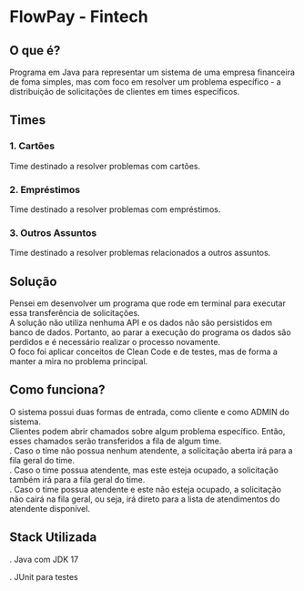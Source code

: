 <h1>FlowPay - Fintech</h1>
<h2>O que é?</h2>
<p>
    Programa em Java para representar um sistema de uma empresa financeira de foma simples, 
    mas com foco em resolver um problema específico - a distribuição de solicitações de clientes em times específicos.
</p>
<h2>Times</h2>
<h3>1. Cartões</h3>
<p>Time destinado a resolver problemas com cartões.</p>
<h3>2. Empréstimos</h3>
<p>Time destinado a resolver problemas com empréstimos.</p>
<h3>3. Outros Assuntos</h3>
<p>Time destinado a resolver problemas relacionados a outros assuntos.</p>
<h2>Solução</h2>
<p>
    Pensei em desenvolver um programa que rode em terminal para executar essa transferência de solicitações.
    <br>
    A solução não utiliza nenhuma API e os dados não são persistidos em banco de dados.
    Portanto, ao parar a execução do programa os dados são perdidos e é necessário realizar o processo novamente.
    <br>
    O foco foi aplicar conceitos de Clean Code e de testes, mas de forma a manter a mira no problema principal.
</p>
<h2>Como funciona?</h2>
<p>
    O sistema possui duas formas de entrada, como cliente e como ADMIN do sistema.
    <br />
    Clientes podem abrir chamados sobre algum problema específico. Então, esses chamados serão transferidos a fila de 
    algum time.
    <br />
    . Caso o time não possua nenhum atendente, a solicitação aberta irá para a fila geral do time.
    <br />
    . Caso o time possua atendente, mas este esteja ocupado, a solicitação também irá para a fila geral do time.
    <br />
    . Caso o time possua atendente e este não esteja ocupado, a solicitação não cairá na fila geral, ou seja, irá direto
    para a lista de atendimentos do atendente disponível.
</p>
<h2>Stack Utilizada</h2>
<p>. Java com JDK 17</p>
<p>. JUnit para testes</p>
